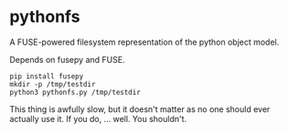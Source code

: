 # pythonfs
A FUSE-powered filesystem representation of the python object model.

Depends on fusepy and FUSE.
```
pip install fusepy
mkdir -p /tmp/testdir
python3 pythonfs.py /tmp/testdir
```

This thing is awfully slow, but it doesn't matter as no one should ever actually use it.
If you do, ... well. You shouldn't.
